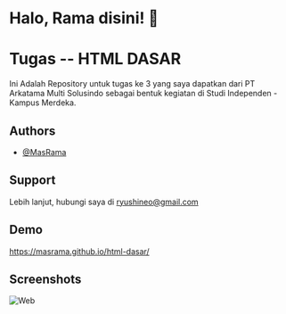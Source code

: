 
# Halo, Rama disini! 👋


# Tugas -- HTML DASAR

Ini Adalah Repository untuk tugas ke 3 yang saya dapatkan dari PT Arkatama Multi Solusindo sebagai bentuk kegiatan di Studi Independen - Kampus Merdeka.


## Authors

- [@MasRama](https://www.github.com/MasRama)


## Support

Lebih lanjut, hubungi saya di ryushineo@gmail.com


## Demo

https://masrama.github.io/html-dasar/


## Screenshots

![Web](https://i.ibb.co/TBRMmSX/Screenshot-from-2023-09-18-10-55-19.png)

